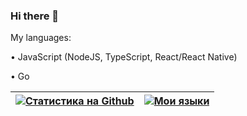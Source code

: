 ### Hi there 👋

My languages:

• JavaScript (NodeJS, TypeScript, React/React Native)

• Go

| [![Статистика на Github](https://github-readme-stats.vercel.app/api?username=magicfun1241)](https://github.com/MagicFun1241) | [![Мои языки](https://github-readme-stats.vercel.app/api/top-langs/?username=magicfun1241&layout=compact)](https://github.com/MagicFun1241) |
|------------------------------------------------------------------------------------------------------------------------------|---------------------------------------------------------------------------------------------------------------------------------------------|
